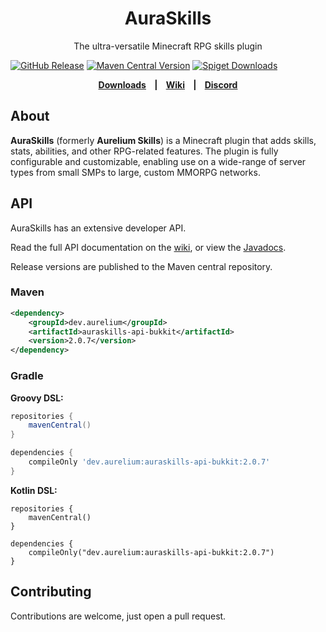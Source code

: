 <h1 style="text-align:center;">AuraSkills</h1>

<p style="text-align:center;">
The ultra-versatile Minecraft RPG skills plugin
</p>

[![GitHub Release](https://img.shields.io/github/v/release/Archy-X/AuraSkills?style=flat-square)](https://github.com/Archy-X/AuraSkills/releases/latest)
[![Maven Central Version](https://img.shields.io/maven-central/v/dev.aurelium/auraskills-api-bukkit?style=flat-square&color=%238529F5)](https://central.sonatype.com/artifact/dev.aurelium/auraskills-api-bukkit)
[![Spiget Downloads](https://img.shields.io/spiget/downloads/81069?style=flat-square)](https://www.spigotmc.org/resources/81069/)

<p style="text-align: center;font-weight: bold;">
  <a href="https://aurelium.dev/auraskills/download">Downloads</a>
  &nbsp;&nbsp;&nbsp;|&nbsp;&nbsp;&nbsp;
  <a href="https://wiki.aurelium.dev/auraskills">Wiki</a>
  &nbsp;&nbsp;&nbsp;|&nbsp;&nbsp;&nbsp;
  <a href="https://discord.gg/Bh2EZfB">Discord</a>
</p>

## About

**AuraSkills** (formerly **Aurelium Skills**) is a Minecraft plugin that adds skills, stats, abilities, and other RPG-related features. The plugin is fully configurable and customizable, enabling use on a wide-range of server types from small SMPs to large, custom MMORPG networks.

## API

AuraSkills has an extensive developer API.

Read the full API documentation on the [wiki](https://wiki.aurelium.dev/auraskills/api), or view the [Javadocs](https://docs.aurelium.dev/auraskills-api-bukkit/).

Release versions are published to the Maven central repository.

### Maven

```xml
<dependency>
    <groupId>dev.aurelium</groupId>
    <artifactId>auraskills-api-bukkit</artifactId>
    <version>2.0.7</version>
</dependency>
```
### Gradle

**Groovy DSL:**
```gradle
repositories {
    mavenCentral()
}

dependencies {
    compileOnly 'dev.aurelium:auraskills-api-bukkit:2.0.7'
}
```
**Kotlin DSL:**
```Gradle Kotlin DSL
repositories { 
    mavenCentral()
}

dependencies { 
    compileOnly("dev.aurelium:auraskills-api-bukkit:2.0.7")
}
```

## Contributing
Contributions are welcome, just open a pull request.